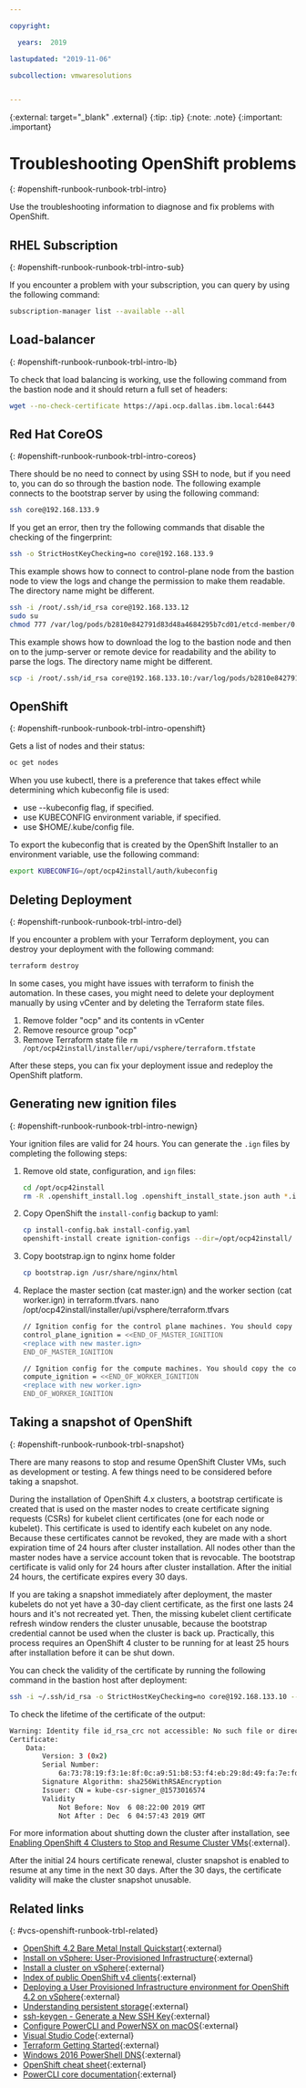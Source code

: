 ```yaml
---

copyright:

  years:  2019

lastupdated: "2019-11-06"

subcollection: vmwaresolutions


---
```


{:external: target="_blank" .external}
{:tip: .tip}
{:note: .note}
{:important: .important}

# Troubleshooting OpenShift problems
{: #openshift-runbook-runbook-trbl-intro}

Use the troubleshooting information to diagnose and fix problems with OpenShift.

## RHEL Subscription
{: #openshift-runbook-runbook-trbl-intro-sub}

If you encounter a problem with your subscription, you can query by using the following command:

```bash
subscription-manager list --available --all
```

## Load-balancer
{: #openshift-runbook-runbook-trbl-intro-lb}

To check that load balancing is working, use the following command from the bastion node and it should return a full set of headers:

```bash
wget --no-check-certificate https://api.ocp.dallas.ibm.local:6443
```

## Red Hat CoreOS
{: #openshift-runbook-runbook-trbl-intro-coreos}

There should be no need to connect by using SSH to node, but if you need to, you can do so through the bastion node. The following example connects to the bootstrap server by using the following command:

```bash
ssh core@192.168.133.9
```

If you get an error, then try the following commands that disable the checking of the fingerprint:

```bash
ssh -o StrictHostKeyChecking=no core@192.168.133.9
```

This example shows how to connect to control-plane node from the bastion node to view the logs and change the permission to make them readable. The directory name might be different.

```bash
ssh -i /root/.ssh/id_rsa core@192.168.133.12
sudo su
chmod 777 /var/log/pods/b2810e842791d83d48a4684295b7cd01/etcd-member/0.log
```

This example shows how to download the log to the bastion node and then on to the jump-server or remote device for readability and the ability to parse the logs. The directory name might be different.

```bash
scp -i /root/.ssh/id_rsa core@192.168.133.10:/var/log/pods/b2810e842791d83d48a4684295b7cd01/etcd-member/0.log 0.log
```

## OpenShift
{: #openshift-runbook-runbook-trbl-intro-openshift}

Gets a list of nodes and their status:

```bash
oc get nodes
```

When you use kubectl, there is a preference that takes effect while determining which kubeconfig file is used:

* use --kubeconfig flag, if specified.
* use KUBECONFIG environment variable, if specified.
* use $HOME/.kube/config file.

To export the kubeconfig that is created by the OpenShift Installer to an environment variable, use the following command:

```bash
export KUBECONFIG=/opt/ocp42install/auth/kubeconfig
```

## Deleting Deployment
{: #openshift-runbook-runbook-trbl-intro-del}

If you encounter a problem with your Terraform deployment, you can destroy your deployment with the following command:

```bash
terraform destroy
```

In some cases, you might have issues with terraform to finish the automation. In these cases, you might need to delete your deployment manually by using vCenter and by deleting the Terraform state files.

1. Remove folder "ocp" and its contents in vCenter
2. Remove resource group "ocp"
3. Remove Terraform state file `rm /opt/ocp42install/installer/upi/vsphere/terraform.tfstate`

After these steps, you can fix your deployment issue and redeploy the OpenShift platform.

## Generating new ignition files
{: #openshift-runbook-runbook-trbl-intro-newign}

Your ignition files are valid for 24 hours. You can generate the `.ign` files by completing the following steps:

1. Remove old state, configuration, and `ign` files:
    ```bash
    cd /opt/ocp42install
    rm -R .openshift_install.log .openshift_install_state.json auth *.ign metadata.json
    ```

2. Copy OpenShift the `install-config` backup to yaml:
    ```bash
    cp install-config.bak install-config.yaml
    openshift-install create ignition-configs --dir=/opt/ocp42install/
    ```

3. Copy bootstrap.ign to nginx home folder
    ```bash
    cp bootstrap.ign /usr/share/nginx/html
    ```

4. Replace the master section (cat master.ign) and the worker section (cat worker.ign) in terraform.tfvars.
    nano /opt/ocp42install/installer/upi/vsphere/terraform.tfvars

    ```bash
    // Ignition config for the control plane machines. You should copy the contents of the master.ign generated by$
    control_plane_ignition = <<END_OF_MASTER_IGNITION
    <replace with new master.ign>
    END_OF_MASTER_IGNITION

    // Ignition config for the compute machines. You should copy the contents of the worker.ign generated by the i$
    compute_ignition = <<END_OF_WORKER_IGNITION
    <replace with new worker.ign>
    END_OF_WORKER_IGNITION
    ```

## Taking a snapshot of OpenShift
{: #openshift-runbook-runbook-trbl-snapshot}

There are many reasons to stop and resume OpenShift Cluster VMs, such as development or testing. A few things need to be considered before taking a snapshot.

During the installation of OpenShift 4.x clusters, a bootstrap certificate is created that is used on the master nodes to create certificate signing requests (CSRs) for kubelet client certificates (one for each node or kubelet). This certificate is used to identify each kubelet on any node. Because these certificates cannot be revoked, they are made with a short expiration time of 24 hours after cluster installation. All nodes other than the master nodes have a service account token that is revocable. The bootstrap certificate is valid only for 24 hours after cluster installation. After the initial 24 hours, the certificate expires every 30 days.

If you are taking a snapshot immediately after deployment, the master kubelets do not yet have a 30-day client certificate, as the first one lasts 24 hours and it's not recreated yet. Then, the missing kubelet client certificate refresh window renders the cluster unusable, because the bootstrap credential cannot be used when the cluster is back up. Practically, this process requires an OpenShift 4 cluster to be running for at least 25 hours after installation before it can be shut down.

You can check the validity of the certificate by running the following command in the bastion host after deployment:

```bash
ssh -i ~/.ssh/id_rsa -o StrictHostKeyChecking=no core@192.168.133.10 -- sudo openssl x509 -text -noout -in /var/lib/kubelet/pki/kubelet-client-current.pem
```

To check the lifetime of the certificate of the output:

```bash
Warning: Identity file id_rsa_crc not accessible: No such file or directory.
Certificate:
    Data:
        Version: 3 (0x2)
        Serial Number:
            6a:73:78:19:f3:1e:8f:0c:a9:51:b8:53:f4:eb:29:8d:49:fa:7e:fd
        Signature Algorithm: sha256WithRSAEncryption
        Issuer: CN = kube-csr-signer_@1573016574
        Validity
            Not Before: Nov  6 08:22:00 2019 GMT
            Not After : Dec  6 04:57:43 2019 GMT
```

For more information about shutting down the cluster after installation, see [Enabling OpenShift 4 Clusters to Stop and Resume Cluster VMs](https://blog.openshift.com/enabling-openshift-4-clusters-to-stop-and-resume-cluster-vms/){:external}.

After the initial 24 hours certificate renewal, cluster snapshot is enabled to resume at any time in the next 30 days. After the 30 days, the certificate validity will make the cluster snapshot unusable.

## Related links
{: #vcs-openshift-runbook-trbl-related}

* [OpenShift 4.2 Bare Metal Install Quickstart](https://blog.openshift.com/openshift-4-bare-metal-install-quickstart/){:external}
* [Install on vSphere: User-Provisioned Infrastructure](https://cloud.redhat.com/openshift/install/vsphere/user-provisioned){:external}
* [Install a cluster on vSphere](https://docs.openshift.com/container-platform/4.2/installing/installing_vsphere/installing-vsphere.html#ssh-agent-using_installing-vsphere){:external}
* [Index of public OpenShift v4 clients](https://mirror.openshift.com/pub/openshift-v4/clients/ocp/latest/?extIdCarryOver=true&sc_cid=701f2000001Css5AAC){:external}
* [Deploying a User Provisioned Infrastructure environment for OpenShift 4.2 on vSphere](https://blog.openshift.com/deploying-a-user-provisioned-infrastructure-environment-for-openshift-4-1-on-vsphere/){:external}
* [Understanding persistent storage](https://docs.openshift.com/container-platform/4.2/storage/understanding-persistent-storage.html#understanding-persistent-storage){:external}
* [ssh-keygen - Generate a New SSH Key](https://www.ssh.com/ssh/keygen/){:external}
* [Configure PowerCLI and PowerNSX on macOS](https://readysetvirtual.wordpress.com/2018/04/06/configure-powercli-and-powernsx-on-macos/){:external}
* [Visual Studio Code](https://code.visualstudio.com/){:external}
* [Terraform Getting Started](https://learn.hashicorp.com/terraform#getting-started){:external}
* [Windows 2016 PowerShell DNS](https://docs.microsoft.com/en-us/powershell/module/dnsserver/?view=win10-ps){:external}
* [OpenShift cheat sheet](https://cheatsheet.dennyzhang.com/cheatsheet-openshift-a4){:external}
* [PowerCLI core documentation](https://powercli-core.readthedocs.io/en/latest/index.html){:external}
